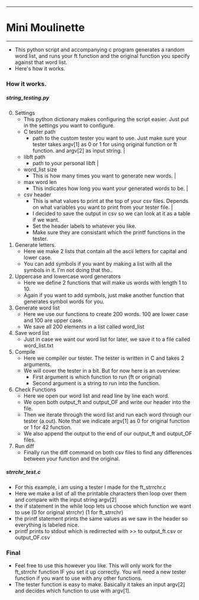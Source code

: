 *****************************************
# Mini Moulinette
*****************************************

- This python script and accompanying c program generates a random word list, and runs your ft function and the original function you specify against that word list.
- Here's how it works.

### How it works.

##### string_testing.py
0. Settings
	- This python dictionary makes configuring the script easier. Just put in the settings you want to configure.
	- C tester path
		- path to the custom tester you want to use. Just make sure your tester takes argv[1] as 0 or 1 for using original function or ft function. and argv[2] as input string. |
	- libft path
		- path to your personal libft                                                                                                                                            |
	- word_list size
		- This is how many times you want to generate new words.                                                                                                                 |
	- max word len
		- This indicates how long you want your generated words to be.                                                                                                           |
	- csv header
		- This is what values to print at the top of your csv files. Depends on what variables you want to print from your tester file.                                          |
		- I decided to save the output in csv so we can look at it as a table if we want. 
		- Set the header labels to whatever you like. 
		- Make sure they are consistant which the printf functions in the tester.
2. Generate letters.
	- Here we make 2 lists that contain all the ascii letters for capital and lower case.
	- You can add symbols if you want by making a list with all the symbols in it. I'm not doing that tho..
3. Uppercase and lowercase word generators
	- Here we define 2 functions that will make us words with length 1 to 10.
	- Again if you want to add symbols, just make another function that generates symbol words for you.
4. Generate word list
	- Here we use our functions to create 200 words. 100 are lower case and 100 are upper case.
	- We save all 200 elements in a list called word_list
5. Save word list
	- Just in case we want our word list for later, we save it to a file called word_list.txt
6. Compile
	- Here we compiler our tester. The tester is written in C and takes 2 arguments.
	- We will cover the tester in a bit. But for now here is an overview:
		- First argument is which function to run (ft or original)
		- Second argument is a string to run into the function.
8. Check Functions
	- Here we open our word list and read line by line each word.
	- We open both output_ft and output_OF and write our header into the file.
	- Then we iterate through the word list and run each word through our tester (a.out). Note that we indicate argv[1] as 0 for original function or 1 for 42 function.
	- We also append the output to the end of our output_ft and output_OF files.
9. Run diff
	- Finally run the diff command on both csv files to find any differences between your function and the original.


##### strrchr_test.c
- For this example, i am using a tester I made for the ft_strrchr.c
- Here we make a list of all the printable characters then loop over them and compare with the input string argv[2]
- the if statement in the while loop lets us choose which function we want to use (0 for original strrchr) (1 for ft_strrchr)
- the printf statement prints the same values as we saw in the header so everything is labeled nice. 
- printf prints to stdout which is redirrected with >> to output_ft.csv or output_OF.csv

### Final
- Feel free to use this however you like. This will only work for the ft_strrchr function IF you set it up correctly. You will need a new tester function if you want to use with any other functions. 
- The tester function is easy to make. Basically it takes an input argv[2] and decides which function to use with argv[1].
